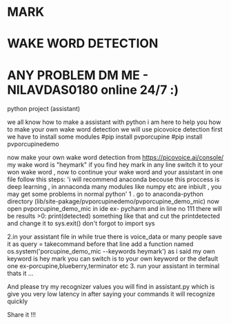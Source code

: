# MARK
# WAKE WORD DETECTION
# ANY PROBLEM DM ME - NILAVDAS0180 online 24/7 :)
python project (assistant)

we all know how to make a assistant with python
i am here to help you how to make your own wake word detection
we will use picovoice detection
first we have to install some modules 
#pip install pvporcupine
#pip install pvporcupinedemo

now make your own wake word detection from https://picovoice.ai/console/ my wake word is "heymark" if you find hey mark in any line switch it to your won wake word , now to continue your wake word and your assistant in one file follow this steps:
'i will recommend anaconda becouse this proccess is deep learning , in annaconda many modules like numpy etc are inbiult , you may get some problems in normal python'
1 . go to anaconda-python directory (lib/site-pakage/pvporcupinedemo/pvporcupine_demo_mic) now open pvporcupine_demo_mic in ide ex- pycharm and in line no 111 there will be results >0: print(detected) something like that and cut the printdetected and change it to sys.exit() don't forgot to import sys

2.in your assistant file in while true there is voice_data or many people save it as query = takecommand before that line add a function named os.system('porcupine_demo_mic --keywords heymark') as i said my own keyword is hey mark you can switch is to your own keyword or the default one ex-porcupine,blueberry,terminator etc 
3. run your assistant in terminal thats it ...

And please try my recognizer values you will find in assistant.py which is give you very  low latency in after saying your commands it will recognize quickly

Share it !!!
